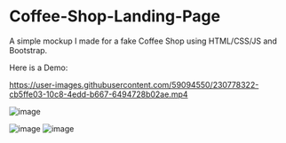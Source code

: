 # Coffee-Shop-Landing-Page
A simple mockup I made for a fake Coffee Shop using HTML/CSS/JS and Bootstrap.

Here is a Demo:




https://user-images.githubusercontent.com/59094550/230778322-cb5ffe03-10c8-4edd-b667-6494728b02ae.mp4


![image](https://user-images.githubusercontent.com/59094550/230778383-c756d649-49fe-455b-b02c-bac61aed2c08.png)


![image](https://user-images.githubusercontent.com/59094550/230778400-51108724-1290-4ec5-895d-e1fd60d63d7a.png)
![image](https://user-images.githubusercontent.com/59094550/230778410-891822ec-d13a-4ecf-adf7-bacf34a0dd3d.png)
